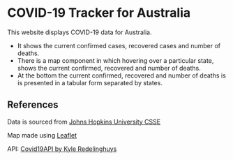 # COVID-19 Tracker for Australia

This website displays COVID-19 data for Australia. 
- It shows the current confirmed cases, recovered cases and number of deaths.
- There is a map component in which hovering over a particular state, shows the current confirmed, recovered and number of deaths.
- At the bottom the current confirmed, recovered and number of deaths is is presented in a tabular form separated by states. 

## References

Data is sourced from [Johns Hopkins University CSSE](https://www.arcgis.com/apps/opsdashboard/index.html#/bda7594740fd40299423467b48e9ecf6)

Map made using [Leaflet](https://leafletjs.com/)

API: [Covid19API by Kyle Redelinghuys](https://covid19api.com/)